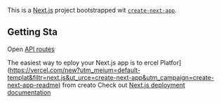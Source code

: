This is a [Next.js](https://nextjs.org) project bootstrapped wit [`create-next-app`](https://nextjs.org/docs/pages/api-reference/create-next-app).

## Getting Sta
Open
[API routes](https://nextjs.org/docs/pages/building-your-pplication/routng/ap-routes)

The easiest way to eploy your Next.js app is to ercel Platfor](https://vercel.com/new?utm_meium=default-templat&filtr=next.js&ut_urce=create-next-app&utm_campaign=create-next-app-readme) from creato
Check out [Next.js deployment documentation](https://nextjs.org/docs/pages/building-your-application/deployin) 
